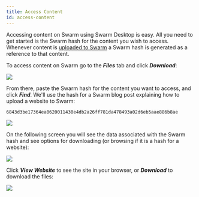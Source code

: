 ```yaml
---
title: Access Content
id: access-content
---
```


Accessing content on Swarm using Swarm Desktop is easy. All you need to get started is the Swarm hash for the content you wish to access. Whenever content is [uploaded to Swarm](/docs/desktop/upload-content) a Swarm hash is generated as a reference to that content. 

To access content on Swarm go to the ***Files*** tab and click ***Download***:

![](/img/access1.png)

From there, paste the Swarm hash for the content you want to access, and click ***Find***. We'll use the hash for a Swarm blog post explaining how to upload a website to Swarm:

`6843d3be17364ea0620011430e4db2a26ff781da478493a02d6eb5aae886b8ae`

![](/img/access2.png)

On the following screen you will see the data associated with the Swarm hash and see options for downloading (or browsing if it is a hash for a website):

![](/img/access3.png)

Click ***View Website*** to see the site in your browser, or ***Download*** to download the files:

![](/img/access4.png)

